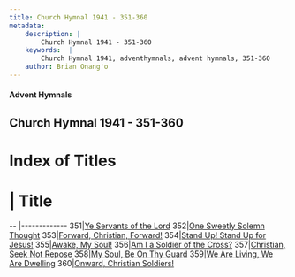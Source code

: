 ```yaml
---
title: Church Hymnal 1941 - 351-360
metadata:
    description: |
        Church Hymnal 1941 - 351-360
    keywords:  |
        Church Hymnal 1941, adventhymnals, advent hymnals, 351-360
    author: Brian Onang'o
---
```


#### Advent Hymnals
## Church Hymnal 1941 - 351-360

# Index of Titles
# | Title                        
-- |-------------
351|[Ye Servants of the Lord](/church-hymnal/301-400/351-360/Ye-Servants-of-the-Lord)
352|[One Sweetly Solemn Thought](/church-hymnal/301-400/351-360/One-Sweetly-Solemn-Thought)
353|[Forward, Christian, Forward!](/church-hymnal/301-400/351-360/Forward,-Christian,-Forward!)
354|[Stand Up! Stand Up for Jesus!](/church-hymnal/301-400/351-360/Stand-Up!-Stand-Up-for-Jesus!)
355|[Awake, My Soul!](/church-hymnal/301-400/351-360/Awake,-My-Soul!)
356|[Am I a Soldier of the Cross?](/church-hymnal/301-400/351-360/Am-I-a-Soldier-of-the-Cross)
357|[Christian, Seek Not Repose](/church-hymnal/301-400/351-360/Christian,-Seek-Not-Repose)
358|[My Soul, Be On Thy Guard](/church-hymnal/301-400/351-360/My-Soul,-Be-On-Thy-Guard)
359|[We Are Living, We Are Dwelling](/church-hymnal/301-400/351-360/We-Are-Living,-We-Are-Dwelling)
360|[Onward, Christian Soldiers!](/church-hymnal/301-400/351-360/Onward,-Christian-Soldiers!)